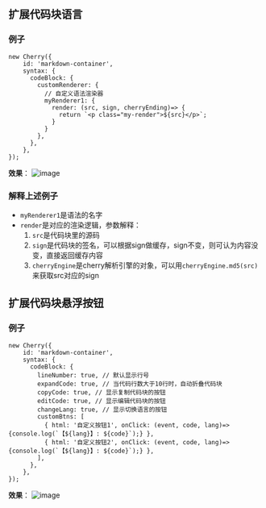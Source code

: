 ## 扩展代码块语言
### 例子
```
new Cherry({
    id: 'markdown-container', 
    syntax: {
      codeBlock: {
        customRenderer: {
          // 自定义语法渲染器
          myRenderer1: {
            render: (src, sign, cherryEnding)=> {
              return `<p class="my-render">${src}</p>`;
            }
          }
        },
      },
    },
});
```

**效果**：
![image](https://github.com/Tencent/cherry-markdown/assets/998441/a039c76d-4948-4f38-a1c1-8202f1231562)

### 解释上述例子

- `myRenderer1`是语法的名字
- `render`是对应的渲染逻辑，参数解释：
  1. `src`是代码块里的源码
  2. `sign`是代码块的签名，可以根据sign做缓存，sign不变，则可认为内容没变，直接返回缓存内容
  3. `cherryEngine`是cherry解析引擎的对象，可以用`cherryEngine.md5(src)`来获取src对应的sign

## 扩展代码块悬浮按钮
### 例子
```
new Cherry({
    id: 'markdown-container', 
    syntax: {
      codeBlock: {
        lineNumber: true, // 默认显示行号
        expandCode: true, // 当代码行数大于10行时，自动折叠代码块
        copyCode: true, // 显示复制代码块的按钮
        editCode: true, // 显示编辑代码块的按钮
        changeLang: true, // 显示切换语言的按钮
        customBtns: [
          { html: '自定义按钮1', onClick: (event, code, lang)=>{console.log(`【${lang}】: ${code}`);} },
          { html: '自定义按钮2', onClick: (event, code, lang)=>{console.log(`【${lang}】: ${code}`);} },
        ],
      },
    },
});
```

**效果**：
![image](https://github.com/user-attachments/assets/4e41e378-d83e-43a5-9572-63d27d1da919)
